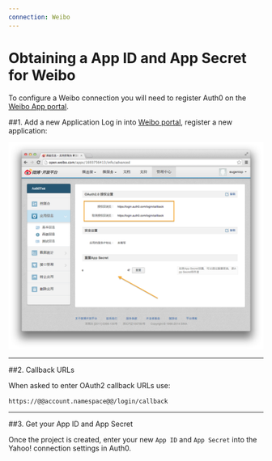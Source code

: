 ```yaml
---
connection: Weibo
---
```


# Obtaining a App ID and App Secret for Weibo

To configure a Weibo connection you will need to register Auth0 on the [Weibo App portal](http://open.weibo.com/apps).

##1. Add a new Application
Log in into [Weibo portal](http://open.weibo.com/apps), register a new application:

![](/media/articles/connections/social/weibo/weibo-register-1.png)

---
##2. Callback URLs

When asked to enter OAuth2 callback URLs use:

	https://@@account.namespace@@/login/callback

---
##3. Get your App ID and App Secret

Once the project is created, enter your new `App ID` and `App Secret` into the Yahoo! connection settings in Auth0.
